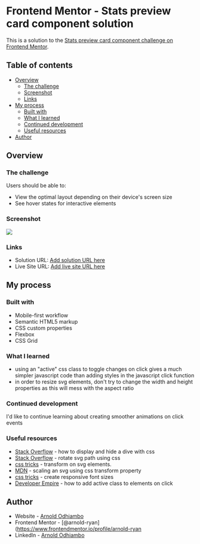 # Frontend Mentor - Stats preview card component solution

This is a solution to the [Stats preview card component challenge on Frontend Mentor](https://www.frontendmentor.io/challenges/stats-preview-card-component-8JqbgoU62).

## Table of contents

- [Overview](#overview)
  - [The challenge](#the-challenge)
  - [Screenshot](#screenshot)
  - [Links](#links)
- [My process](#my-process)
  - [Built with](#built-with)
  - [What I learned](#what-i-learned)
  - [Continued development](#continued-development)
  - [Useful resources](#useful-resources)
- [Author](#author)

## Overview

### The challenge

Users should be able to:

- View the optimal layout depending on their device's screen size
- See hover states for interactive elements

### Screenshot

![](./screenshot.jpg)

### Links

- Solution URL: [Add solution URL here](https://your-solution-url.com)
- Live Site URL: [Add live site URL here](https://your-live-site-url.com)

## My process

### Built with

- Mobile-first workflow
- Semantic HTML5 markup
- CSS custom properties
- Flexbox
- CSS Grid

### What I learned

- using an "active" css class to toggle changes on click gives a much simpler javascript code than adding styles in the javascript click function
- in order to resize svg elements, don't try to change the width and height properties as this will mess with the aspect ratio

### Continued development

I'd like to continue learning about creating smoother animations on click events

### Useful resources

- [Stack Overflow](https://stackoverflow.com/questions/20598568/how-to-display-and-hide-a-div-with-css) - how to display and hide a dive with css
- [Stack Overflow](https://stackoverflow.com/questions/33186431/rotate-svg-path-using-css) - rotate svg path using css
- [css tricks](https://css-tricks.com/transforms-on-svg-elements/) - transform on svg elements.
- [MDN](https://developer.mozilla.org/en-US/docs/Web/CSS/transform-function/scale) - scaling an svg using css transform property
- [css tricks](https://css-tricks.com/snippets/css/fluid-typography/) - create responsive font sizes
- [Developer Empire](https://www.youtube.com/watch?v=4qnWreynXLU&t=262s&ab_channel=DeveloperEmpire) - how to add active class to elements on click

## Author

- Website - [Arnold Odhiambo](https://arnold-portfolio.netlify.app)
- Frontend Mentor - [@arnold-ryan](https://www.frontendmentor.io/profile/arnold-ryan
- LinkedIn - [Arnold Odhiambo](https://www.linkedin.com/in/arnold-odhiambo-dev/)
